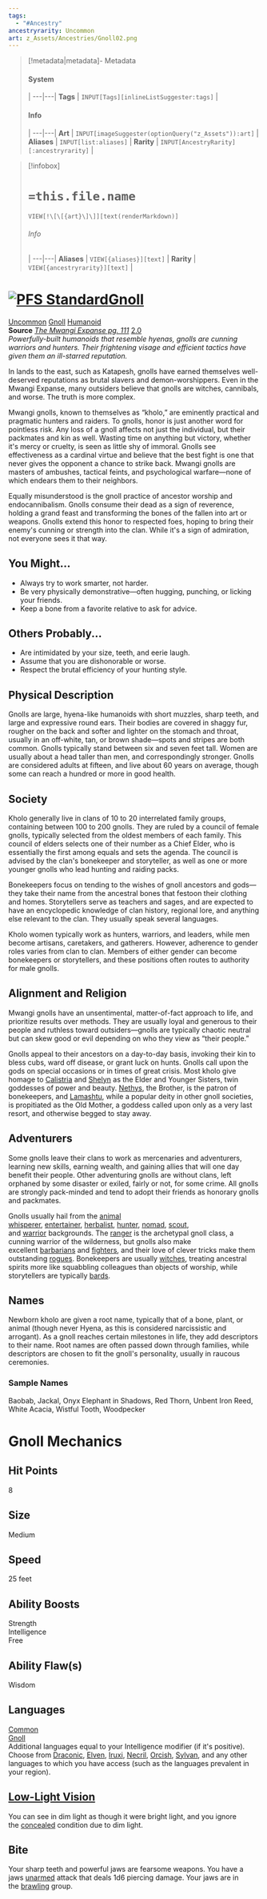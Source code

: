 ```yaml
---
tags:
  - "#Ancestry"
ancestryrarity: Uncommon
art: z_Assets/Ancestries/Gnoll02.png
---
```


> [!metadata|metadata]- Metadata 
> #### System
>  |
> ---|---|
> **Tags** | `INPUT[Tags][inlineListSuggester:tags]` |
> #### Info
>  |
> ---|---|
> **Art** | `INPUT[imageSuggester(optionQuery("z_Assets")):art]` |
> **Aliases** | `INPUT[list:aliases]` |
> **Rarity** | `INPUT[AncestryRarity][:ancestryrarity]` |

> [!infobox]
> # `=this.file.name`
> `VIEW[!\[\[{art}\]\]][text(renderMarkdown)]`
> ###### Info
>  |
> ---|---|
> **Aliases** | `VIEW[{aliases}][text]` |
> **Rarity** | `VIEW[{ancestryrarity}][text]` |

# [![PFS Standard](https://2e.aonprd.com/Images/Icons/PFS_Standard.png "PFS Standard")](https://2e.aonprd.com/PFS.aspx)[Gnoll](https://2e.aonprd.com/Ancestries.aspx?ID=44)

[Uncommon](https://2e.aonprd.com/Traits.aspx?ID=159) [Gnoll](https://2e.aonprd.com/Traits.aspx?ID=219) [Humanoid](https://2e.aonprd.com/Traits.aspx?ID=91)   
**Source** [_The Mwangi Expanse pg. 111_](https://2e.aonprd.com/Sources.aspx?ID=89) [2.0](https://2e.aonprd.com/Sources.aspx?ID=89)  
_Powerfully-built humanoids that resemble hyenas, gnolls are cunning warriors and hunters. Their frightening visage and efficient tactics have given them an ill-starred reputation._  
  
In lands to the east, such as Katapesh, gnolls have earned themselves well-deserved reputations as brutal slavers and demon-worshippers. Even in the Mwangi Expanse, many outsiders believe that gnolls are witches, cannibals, and worse. The truth is more complex.  
  
Mwangi gnolls, known to themselves as “kholo,” are eminently practical and pragmatic hunters and raiders. To gnolls, honor is just another word for pointless risk. Any loss of a gnoll affects not just the individual, but their packmates and kin as well. Wasting time on anything but victory, whether it's mercy or cruelty, is seen as little shy of immoral. Gnolls see effectiveness as a cardinal virtue and believe that the best fight is one that never gives the opponent a chance to strike back. Mwangi gnolls are masters of ambushes, tactical feints, and psychological warfare—none of which endears them to their neighbors.  
  
Equally misunderstood is the gnoll practice of ancestor worship and endocannibalism. Gnolls consume their dead as a sign of reverence, holding a grand feast and transforming the bones of the fallen into art or weapons. Gnolls extend this honor to respected foes, hoping to bring their enemy's cunning or strength into the clan. While it's a sign of admiration, not everyone sees it that way.

## You Might...

- Always try to work smarter, not harder.
- Be very physically demonstrative—often hugging, punching, or licking your friends.
- Keep a bone from a favorite relative to ask for advice.

## Others Probably...

- Are intimidated by your size, teeth, and eerie laugh.
- Assume that you are dishonorable or worse.
- Respect the brutal efficiency of your hunting style.

## Physical Description

Gnolls are large, hyena-like humanoids with short muzzles, sharp teeth, and large and expressive round ears. Their bodies are covered in shaggy fur, rougher on the back and softer and lighter on the stomach and throat, usually in an off-white, tan, or brown shade—spots and stripes are both common. Gnolls typically stand between six and seven feet tall. Women are usually about a head taller than men, and correspondingly stronger. Gnolls are considered adults at fifteen, and live about 60 years on average, though some can reach a hundred or more in good health.  

## Society

Kholo generally live in clans of 10 to 20 interrelated family groups, containing between 100 to 200 gnolls. They are ruled by a council of female gnolls, typically selected from the oldest members of each family. This council of elders selects one of their number as a Chief Elder, who is essentially the first among equals and sets the agenda. The council is advised by the clan's bonekeeper and storyteller, as well as one or more younger gnolls who lead hunting and raiding packs.  
  
Bonekeepers focus on tending to the wishes of gnoll ancestors and gods— they take their name from the ancestral bones that festoon their clothing and homes. Storytellers serve as teachers and sages, and are expected to have an encyclopedic knowledge of clan history, regional lore, and anything else relevant to the clan. They usually speak several languages.  
  
Kholo women typically work as hunters, warriors, and leaders, while men become artisans, caretakers, and gatherers. However, adherence to gender roles varies from clan to clan. Members of either gender can become bonekeepers or storytellers, and these positions often routes to authority for male gnolls.  

## Alignment and Religion

Mwangi gnolls have an unsentimental, matter-of-fact approach to life, and prioritize results over methods. They are usually loyal and generous to their people and ruthless toward outsiders—gnolls are typically chaotic neutral but can skew good or evil depending on who they view as “their people.”  
  
Gnolls appeal to their ancestors on a day-to-day basis, invoking their kin to bless cubs, ward off disease, or grant luck on hunts. Gnolls call upon the gods on special occasions or in times of great crisis. Most kholo give homage to [Calistria](https://2e.aonprd.com/Deities.aspx?ID=3) and [Shelyn](https://2e.aonprd.com/Deities.aspx?ID=17) as the Elder and Younger Sisters, twin goddesses of power and beauty. [Nethys](https://2e.aonprd.com/Deities.aspx?ID=12), the Brother, is the patron of bonekeepers, and [Lamashtu](https://2e.aonprd.com/Deities.aspx?ID=11), while a popular deity in other gnoll societies, is propitiated as the Old Mother, a goddess called upon only as a very last resort, and otherwise begged to stay away.  

## Adventurers

Some gnolls leave their clans to work as mercenaries and adventurers, learning new skills, earning wealth, and gaining allies that will one day benefit their people. Other adventuring gnolls are without clans, left orphaned by some disaster or exiled, fairly or not, for some crime. All gnolls are strongly pack-minded and tend to adopt their friends as honorary gnolls and packmates.  
  
Gnolls usually hail from the [animal whisperer](https://2e.aonprd.com/Backgrounds.aspx?ID=3), [entertainer](https://2e.aonprd.com/Backgrounds.aspx?ID=13), [herbalist](https://2e.aonprd.com/Backgrounds.aspx?ID=20), [hunter](https://2e.aonprd.com/Backgrounds.aspx?ID=22), [nomad](https://2e.aonprd.com/Backgrounds.aspx?ID=28), [scout](https://2e.aonprd.com/Backgrounds.aspx?ID=32), and [warrior](https://2e.aonprd.com/Backgrounds.aspx?ID=35) backgrounds. The [ranger](https://2e.aonprd.com/Classes.aspx?ID=9) is the archetypal gnoll class, a cunning warrior of the wilderness, but gnolls also make excellent [barbarians](https://2e.aonprd.com/Classes.aspx?ID=2) and [fighters](https://2e.aonprd.com/Classes.aspx?ID=7), and their love of clever tricks make them outstanding [rogues](https://2e.aonprd.com/Classes.aspx?ID=10). Bonekeepers are usually [witches](https://2e.aonprd.com/Classes.aspx?ID=16), treating ancestral spirits more like squabbling colleagues than objects of worship, while storytellers are typically [bards](https://2e.aonprd.com/Classes.aspx?ID=3).  

## Names

Newborn kholo are given a root name, typically that of a bone, plant, or animal (though never Hyena, as this is considered narcissistic and arrogant). As a gnoll reaches certain milestones in life, they add descriptors to their name. Root names are often passed down through families, while descriptors are chosen to fit the gnoll's personality, usually in raucous ceremonies.  

### Sample Names

Baobab, Jackal, Onyx Elephant in Shadows, Red Thorn, Unbent Iron Reed, White Acacia, Wistful Tooth, Woodpecker

# Gnoll Mechanics

## Hit Points

8  

## Size

Medium  

## Speed

25 feet  

## Ability Boosts

Strength  
Intelligence  
Free  

## Ability Flaw(s)

Wisdom  

## Languages

[Common](https://2e.aonprd.com/Languages.aspx?ID=1)  
[Gnoll](https://2e.aonprd.com/Languages.aspx?ID=17)  
Additional languages equal to your Intelligence modifier (if it's positive). Choose from [Draconic](https://2e.aonprd.com/Languages.aspx?ID=2), [Elven](https://2e.aonprd.com/Languages.aspx?ID=4), [Iruxi](https://2e.aonprd.com/Languages.aspx?ID=32), [Necril](https://2e.aonprd.com/Languages.aspx?ID=20), [Orcish](https://2e.aonprd.com/Languages.aspx?ID=9), [Sylvan](https://2e.aonprd.com/Languages.aspx?ID=10), and any other languages to which you have access (such as the languages prevalent in your region).

## [Low-Light Vision](https://2e.aonprd.com/Rules.aspx?ID=416)

You can see in dim light as though it were bright light, and you ignore the [concealed](https://2e.aonprd.com/Conditions.aspx?ID=4) condition due to dim light.

## Bite

Your sharp teeth and powerful jaws are fearsome weapons. You have a jaws [unarmed](https://2e.aonprd.com/Traits.aspx?ID=199) attack that deals 1d6 piercing damage. Your jaws are in the [brawling](https://2e.aonprd.com/WeaponGroups.aspx?ID=4) group.